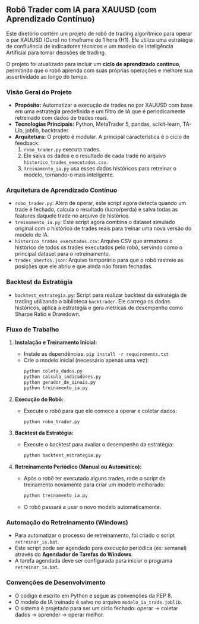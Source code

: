 ## Robô Trader com IA para XAUUSD (com Aprendizado Contínuo)

Este diretório contém um projeto de robô de trading algorítmico para operar o par XAUUSD (Ouro) no timeframe de 1 hora (H1). Ele utiliza uma estratégia de confluência de indicadores técnicos e um modelo de Inteligência Artificial para tomar decisões de trading.

O projeto foi atualizado para incluir um **ciclo de aprendizado contínuo**, permitindo que o robô aprenda com suas próprias operações e melhore sua assertividade ao longo do tempo.

### Visão Geral do Projeto

*   **Propósito:** Automatizar a execução de trades no par XAUUSD com base em uma estratégia predefinida e um filtro de IA que é periodicamente retreinado com dados de trades reais.
*   **Tecnologias Principais:** Python, MetaTrader 5, pandas, scikit-learn, TA-Lib, joblib, backtrader.
*   **Arquitetura:** O projeto é modular. A principal característica é o ciclo de feedback:
    1.  `robo_trader.py` executa trades.
    2.  Ele salva os dados e o resultado de cada trade no arquivo `historico_trades_executados.csv`.
    3.  `treinamento_ia.py` usa esses dados históricos para retreinar o modelo, tornando-o mais inteligente.

### Arquitetura de Aprendizado Contínuo

*   `robo_trader.py`: Além de operar, este script agora detecta quando um trade é fechado, calcula o resultado (lucro/perda) e salva todas as features daquele trade no arquivo de histórico.
*   `treinamento_ia.py`: Este script agora combina o dataset simulado original com o histórico de trades reais para treinar uma nova versão do modelo de IA.
*   `historico_trades_executados.csv`: Arquivo CSV que armazena o histórico de todos os trades executados pelo robô, servindo como o principal dataset para o retreinamento.
*   `trades_abertos.json`: Arquivo temporário para que o robô rastreie as posições que ele abriu e que ainda não foram fechadas.

### Backtest da Estratégia

*   `backtest_estrategia.py`: Script para realizar backtest da estratégia de trading utilizando a biblioteca `backtrader`. Ele carrega os dados históricos, aplica a estratégia e gera métricas de desempenho como Sharpe Ratio e Drawdown.

### Fluxo de Trabalho

1.  **Instalação e Treinamento Inicial:**
    *   Instale as dependências: `pip install -r requirements.txt`
    *   Crie o modelo inicial (necessário apenas uma vez):
        ```bash
        python coleta_dados.py
        python calcula_indicadores.py
        python gerador_de_sinais.py
        python treinamento_ia.py
        ```

2.  **Execução do Robô:**
    *   Execute o robô para que ele comece a operar e coletar dados:
        ```bash
        python robo_trader.py
        ```

3.  **Backtest da Estratégia:**
    *   Execute o backtest para avaliar o desempenho da estratégia:
        ```bash
        python backtest_estrategia.py
        ```

4.  **Retreinamento Periódico (Manual ou Automático):**
    *   Após o robô ter executado alguns trades, rode o script de treinamento novamente para criar um modelo melhorado:
        ```bash
        python treinamento_ia.py
        ```
    *   O robô passará a usar o novo modelo automaticamente.

### Automação do Retreinamento (Windows)

*   Para automatizar o processo de retreinamento, foi criado o script `retreinar_ia.bat`.
*   Este script pode ser agendado para execução periódica (ex: semanal) através do **Agendador de Tarefas do Windows**.
*   A tarefa agendada deve ser configurada para iniciar o programa `retreinar_ia.bat`.

### Convenções de Desenvolvimento

*   O código é escrito em Python e segue as convenções da PEP 8.
*   O modelo de IA treinado é salvo no arquivo `modelo_ia_trade.joblib`.
*   O sistema é projetado para ser um ciclo fechado: operar -> coletar dados -> aprender -> operar melhor.